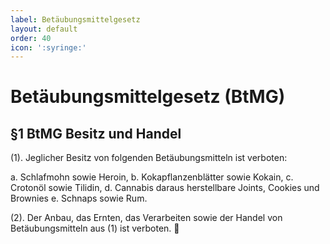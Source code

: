 ```yaml
---
label: Betäubungsmittelgesetz
layout: default
order: 40
icon: ':syringe:'
---
```


# Betäubungsmittelgesetz (BtMG)

## §1 BtMG Besitz und Handel
(1). Jeglicher Besitz von folgenden Betäubungsmitteln ist verboten:

a. Schlafmohn sowie Heroin,
b. Kokapflanzenblätter sowie Kokain,
c. Crotonöl sowie Tilidin,
d. Cannabis daraus herstellbare Joints, Cookies und Brownies
e. Schnaps sowie Rum.

(2). Der Anbau, das Ernten, das Verarbeiten sowie der Handel von Betäubungsmitteln aus (1) ist verboten. :cop:
